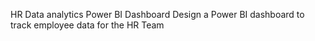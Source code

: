 
HR Data analytics Power BI Dashboard 
Design a Power BI dashboard to track employee data for the HR Team
